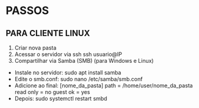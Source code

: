 # PASSOS
## PARA CLIENTE LINUX

1. Criar nova pasta
2. Acessar o servidor via ssh
  ssh usuario@IP
3. Compartilhar via Samba (SMB) (para Windows e Linux)
  * Instale no servidor:
    sudo apt install samba
  * Edite o smb.conf:
    sudo nano /etc/samba/smb.conf
  * Adicione ao final:
    [nome_da_pasta]
       path = /home/user/nome_da_pasta
       read only = no
       guest ok = yes
  * Depois:
    sudo systemctl restart smbd
   
